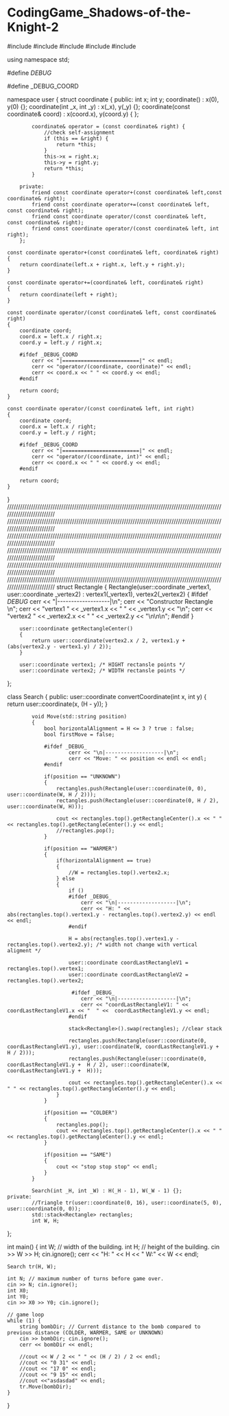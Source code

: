 # CodingGame_Shadows-of-the-Knight-2
#include <iostream>
#include <string>
#include <vector>
#include <stack>
#include <algorithm>

using namespace std;

#define _DEBUG_

#define _DEBUG_COORD

namespace user
{
    struct coordinate
    {
        public: 
            int x; int y;
            coordinate() : x(0), y(0) {};
            coordinate(int _x, int _y) : x(_x), y(_y) {};
            coordinate(const coordinate& coord) : x(coord.x), y(coord.y) { };
            
            coordinate& operator = (const coordinate& right) {
                //check self-assignment
                if (this == &right) {
                    return *this;
                }
                this->x = right.x;
                this->y = right.y;
                return *this;
            }
    
        private:
            friend const coordinate operator+(const coordinate& left,const coordinate& right);
            friend const coordinate operator+=(const coordinate& left, const coordinate& right);
            friend const coordinate operator/(const coordinate& left, const coordinate& right);
            friend const coordinate operator/(const coordinate& left, int right);
        };
    
    const coordinate operator+(const coordinate& left, coordinate& right) 
    {
        return coordinate(left.x + right.x, left.y + right.y);
    }
    
    const coordinate operator+=(coordinate& left, coordinate& right) 
    {
        return coordinate(left + right);
    }
    
    const coordinate operator/(const coordinate& left, const coordinate& right) 
    {
        coordinate coord;
        coord.x = left.x / right.x;
        coord.y = left.y / right.x;
        
        #ifdef _DEBUG_COORD
            cerr << "|=========================|" << endl;
            cerr << "operator/(coordinate, coordinate)" << endl;
            cerr << coord.x << " " << coord.y << endl;
        #endif
        
        return coord;
    }
    
    const coordinate operator/(const coordinate& left, int right) 
    {
        coordinate coord;
        coord.x = left.x / right;
        coord.y = left.y / right;
        
        #ifdef _DEBUG_COORD
            cerr << "|=========================|" << endl;
            cerr << "operator/(coordinate, int)" << endl;
            cerr << coord.x << " " << coord.y << endl;
        #endif
        
        return coord;
    }
}
/////////////////////////////////////////////////////////////////////////////////////////////////////////////////////////
/////////////////////////////////////////////////////////////////////////////////////////////////////////////////////////
/////////////////////////////////////////////////////////////////////////////////////////////////////////////////////////
/////////////////////////////////////////////////////////////////////////////////////////////////////////////////////////
/////////////////////////////////////////////////////////////////////////////////////////////////////////////////////////
/////////////////////////////////////////////////////////////////////////////////////////////////////////////////////////
struct Rectangle {
        Rectangle(user::coordinate _vertex1, user::coordinate _vertex2)  : 
            vertex1(_vertex1), 
            vertex2(_vertex2)
        {
            #ifdef _DEBUG_
                cerr << "|-------------------|\n";
                cerr << "Constructor Rectangle \n";
                cerr << "vertex1 " << _vertex1.x << " " << _vertex1.y << "\n";
                cerr << "vertex2 " << _vertex2.x << " " << _vertex2.y << "\n\n\n";
            #endif
        }
        
        user::coordinate getRectangleCenter()
        {
            return user::coordinate(vertex2.x / 2, vertex1.y + (abs(vertex2.y - vertex1.y) / 2));
        }
        
        user::coordinate vertex1; /* HIGHT rectansle points */  
        user::coordinate vertex2; /* WIDTH rectansle points */
};     
            

class Search
{
    public:
            user::coordinate convertCoordinate(int x, int y)
            {
                 return user::coordinate(x, (H - y));
            }
            
            void Move(std::string position)
            {
                bool horizontalAlignment = H <= 3 ? true : false;
                bool firstMove = false;
                
                #ifdef _DEBUG_
                        cerr << "\n|-------------------|\n";
                        cerr << "Move: " << position << endl << endl;
                #endif
                
                if(position == "UNKNOWN")
                {
                    rectangles.push(Rectangle(user::coordinate(0, 0), user::coordinate(W, H / 2)));
                    rectangles.push(Rectangle(user::coordinate(0, H / 2), user::coordinate(W, H)));

                    cout << rectangles.top().getRectangleCenter().x << " " << rectangles.top().getRectangleCenter().y << endl;
                    //rectangles.pop();
                }
                
                if(position == "WARMER")
                {
                    if(horizontalAlignment == true)
                    {
                        //W = rectangles.top().vertex2.x;
                    } else 
                    {
                        if ()
                        #ifdef _DEBUG_
                            cerr << "\n|-------------------|\n";
                            cerr << "H: " << abs(rectangles.top().vertex1.y - rectangles.top().vertex2.y) << endl << endl;
                        #endif
                        
                        H = abs(rectangles.top().vertex1.y - rectangles.top().vertex2.y); /* width not change with vertical aligment */
                        
                        user::coordinate coordLastRectangleV1 =  rectangles.top().vertex1;
                        user::coordinate coordLastRectangleV2 =  rectangles.top().vertex2;
                        
                         #ifdef _DEBUG_
                            cerr << "\n|-------------------|\n";
                            cerr << "coordLastRectangleV1: " << coordLastRectangleV1.x << "  " <<  coordLastRectangleV1.y << endl;
                        #endif
                        
                        stack<Rectangle>().swap(rectangles); //clear stack
    
                        rectangles.push(Rectangle(user::coordinate(0, coordLastRectangleV1.y), user::coordinate(W, coordLastRectangleV1.y +  H / 2)));
                        rectangles.push(Rectangle(user::coordinate(0, coordLastRectangleV1.y +  H / 2), user::coordinate(W, coordLastRectangleV1.y +  H)));
                        
                        cout << rectangles.top().getRectangleCenter().x << " " << rectangles.top().getRectangleCenter().y << endl;
                    }
                }
                
                if(position == "COLDER")
                {
                    rectangles.pop();
                    cout << rectangles.top().getRectangleCenter().x << " " << rectangles.top().getRectangleCenter().y << endl;
                }
                
                if(position == "SAME")
                {
                    cout << "stop stop stop" << endl;
                }
            }
                        
            Search(int _H, int _W) : H(_H - 1), W(_W - 1) {};
    private:   
            //Triangle tr(user::coordinate(0, 16), user::coordinate(5, 0), user::coordinate(0, 0));
            std::stack<Rectangle> rectangles;
            int W, H;
};


int main()
{
    int W; // width of the building.
    int H; // height of the building.
    cin >> W >> H; cin.ignore();
    cerr << "H: " << H << " W:" << W << endl;
    
    Search tr(H, W);
    
    int N; // maximum number of turns before game over.
    cin >> N; cin.ignore();
    int X0;
    int Y0;
    cin >> X0 >> Y0; cin.ignore();
    
    // game loop
    while (1) {
        string bombDir; // Current distance to the bomb compared to previous distance (COLDER, WARMER, SAME or UNKNOWN)
        cin >> bombDir; cin.ignore();
        cerr << bombDir << endl;
        
        //cout << W / 2 << " " << (H / 2) / 2 << endl;
        //cout << "0 31" << endl;
        //cout << "17 0" << endl;
        //cout << "9 15" << endl;
        //cout <<"asdasdad" << endl;
        tr.Move(bombDir);
    }
}
